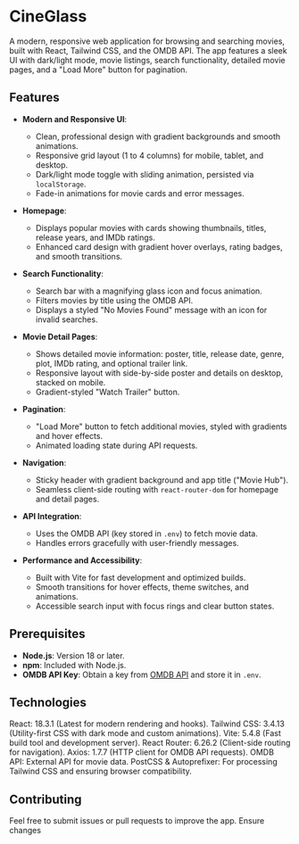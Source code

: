 # CineGlass

A modern, responsive web application for browsing and searching movies, built with React, Tailwind CSS, and the OMDB API. The app features a sleek UI with dark/light mode, movie listings, search functionality, detailed movie pages, and a "Load More" button for pagination.

## Features

- **Modern and Responsive UI**:
  - Clean, professional design with gradient backgrounds and smooth animations.
  - Responsive grid layout (1 to 4 columns) for mobile, tablet, and desktop.
  - Dark/light mode toggle with sliding animation, persisted via `localStorage`.
  - Fade-in animations for movie cards and error messages.

- **Homepage**:
  - Displays popular movies with cards showing thumbnails, titles, release years, and IMDb ratings.
  - Enhanced card design with gradient hover overlays, rating badges, and smooth transitions.

- **Search Functionality**:
  - Search bar with a magnifying glass icon and focus animation.
  - Filters movies by title using the OMDB API.
  - Displays a styled "No Movies Found" message with an icon for invalid searches.

- **Movie Detail Pages**:
  - Shows detailed movie information: poster, title, release date, genre, plot, IMDb rating, and optional trailer link.
  - Responsive layout with side-by-side poster and details on desktop, stacked on mobile.
  - Gradient-styled "Watch Trailer" button.

- **Pagination**:
  - "Load More" button to fetch additional movies, styled with gradients and hover effects.
  - Animated loading state during API requests.

- **Navigation**:
  - Sticky header with gradient background and app title ("Movie Hub").
  - Seamless client-side routing with `react-router-dom` for homepage and detail pages.

- **API Integration**:
  - Uses the OMDB API (key stored in `.env`) to fetch movie data.
  - Handles errors gracefully with user-friendly messages.

- **Performance and Accessibility**:
  - Built with Vite for fast development and optimized builds.
  - Smooth transitions for hover effects, theme switches, and animations.
  - Accessible search input with focus rings and clear button states.


## Prerequisites

- **Node.js**: Version 18 or later.
- **npm**: Included with Node.js.
- **OMDB API Key**: Obtain a key from [OMDB API](http://www.omdbapi.com/) and store it in `.env`.




## Technologies

React: 18.3.1 (Latest for modern rendering and hooks).
Tailwind CSS: 3.4.13 (Utility-first CSS with dark mode and custom animations).
Vite: 5.4.8 (Fast build tool and development server).
React Router: 6.26.2 (Client-side routing for navigation).
Axios: 1.7.7 (HTTP client for OMDB API requests).
OMDB API: External API for movie data.
PostCSS & Autoprefixer: For processing Tailwind CSS and ensuring browser compatibility.

## Contributing
Feel free to submit issues or pull requests to improve the app. Ensure changes